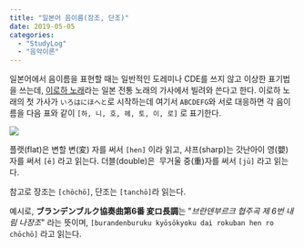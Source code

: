 ```yaml
---
title: "일본어 음이름(장조, 단조)"
date: 2019-05-05
categories: 
  - "StudyLog"
  - "음악이론"
---
```


일본어에서 음이름을 표현할 때는 일반적인 도레미나 CDE를 쓰지 않고 이상한 표기법을 쓰는데, [이로하 노래](https://thewiki.kr/w/%EC%9D%B4%EB%A1%9C%ED%95%98%20%EB%85%B8%EB%9E%98)라는 일본 전통 노래의 가사에서 빌려와 쓴다고 한다. 이로하 노래의 첫 가사가 `いろはにほへと`로 시작하는데 여기서 `ABCDEFG`와 서로 대응하면 각 음이름을 다음 표와 같이 `[하, 니, 호, 헤, 토, 이, 로]` 로 표기한다.

[![](./assets/img/wp-content/uploads/2019/05/조표.png)](http://yoonbumtae.com/?attachment_id=1090)

플랫(flat)은 변할 변(変) 자를 써서 `[hen]` 이라 읽고, 샤프(sharp)는 갓난아이 영(嬰) 자를 써서 `[ē]` 라고 읽는다. 더블(double)은  무거울 중(重)자를 써서 `[jū]` 라고 읽는다.

참고로 장조는 `[chōchō]`, 단조는 `[tanchō]`라 읽는다.

예시로, **ブランデンブルク協奏曲第6番 変ロ長調**는 "_브란덴부르크 협주곡 제 6번 내림 나장조_" 라는 뜻이며, `[burandenburuku kyōsōkyoku dai rokuban hen ro chōchō]` 라고 읽는다.
